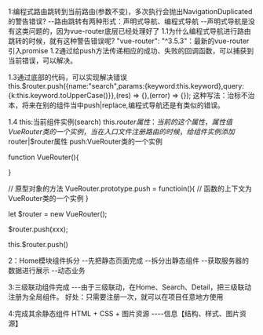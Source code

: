1:编程式路由跳转到当前路由(参数不变)，多次执行会抛出NavigationDuplicated的警告错误?
--路由跳转有两种形式：声明式导航、编程式导航
--声明式导航是没有这类问题的，因为vue-router底层已经处理好了
1.1为什么编程式导航进行路由跳转的时候，就有这种警告错误呢?
"vue-router": "^3.5.3"：最新的vue-router引入promise
1.2通过给push方法传递相应的成功、失败的回调函数，可以捕获到当前错误，可以解决。

1.3通过底部的代码，可以实现解决错误
this.$router.push({name:"search",params:{keyword:this.keyword},query:{k:this.keyword.toUpperCase()}},(res) => {},(error) => {});
这种写法：治标不治本，将来在别的组件当中push|replace,编程式导航还是有类似的错误。


1.4
this:当前组件实例(search)
this.$router属性：当前的这个属性，属性值VueRouter类的一个实例，当在入口文件注册路由的时候，给组件实例添加$router|$router属性
push:VueRouter类的一个实例


function VueRouter(){

}

// 原型对象的方法
VueRouter.prototype.push = functioin(){
  // 函数的上下文为VueRouter类的一个实例
}

let $router = new VueRouter();

$router.push(xxx);

this.$router.push()




2：Home模块组件拆分
--先把静态页面完成
--拆分出静态组件
--获取服务器的数据进行展示
--动态业务



3:三级联动组件完成
---由于三级联动，在Home、Search、Detail，把三级联动注册为全局组件。
好处：只需要注册一次，就可以在项目任意地方使用





4:完成其余静态组件
HTML + CSS + 图片资源 ----信息【结构、样式、图片资源】
